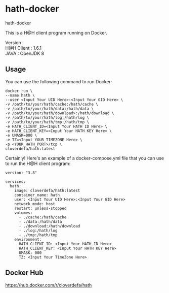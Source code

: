 # hath-docker    
    
hath-docker   

This is a H@H client program running on Docker.   
   
Version :   
H@H Client : 1.6.1   
JAVA : OpenJDK 8   
   
## Usage  
You can use the following command to run Docker:
```
docker run \
--name hath \
--user <Input Your UID Here>:<Input Your GID Here> \
-v /path/to/your/hath/cache:/hath/cache \
-v /path/to/your/hath/data:/hath/data \ 
-v /path/to/your/hath/download>:/hath/download \
-v /path/to/your/hath/log:/hath/log \
-v /path/to/your/hath/tmp:/hath/tmp \
-e HATH_CLIENT_ID=<Input Your HATH ID Here> \
-e HATH_CLIENT_KEY=<Input Your HATH KEY Here> \
-e UMASK=000 \
-e TZ=<Input YOUR_TIMEZONE Here> \
-p <YOUR_HATH_PORT>/tcp \
cloverdefa/hath:latest
```

Certainly! Here's an example of a docker-compose.yml file that you can use to run the H@H client program:   
```
version: "3.8"

services:
  hath:  
    image: cloverdefa/hath:latest
    container_name: hath
    user: <Input Your UID Here>:<Input Your GID Here>
    network_mode: host
    restart: unless-stopped
    volumes:
      - ./cache:/hath/cache
      - ./data:/hath/data  
      - ./download:/hath/download
      - ./log:/hath/log
      - ./tmp:/hath/tmp
    environment:
      HATH_CLIENT_ID: <Input Your HATH ID Here>
      HATH_CLIENT_KEY: <Input Your HATH KEY Here>
      UMASK: 000
      TZ: <Input Your TimeZone Here>
```
   
## Docker Hub

https://hub.docker.com/r/cloverdefa/hath
